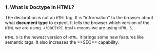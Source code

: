 ### 1. What is Doctype in HTML?

The declaration is not an `HTML` tag. It is "information" to the browser about what **document type** to expect. It tells the browser which version of the `HTML` we are using.
`<!DOCTYPE html>` means we are using `HTML 5`.

`HTML 5` is the newest version of `HTML`. It brings some new features like semantic tags. It also increases the ==SEO== capability.
